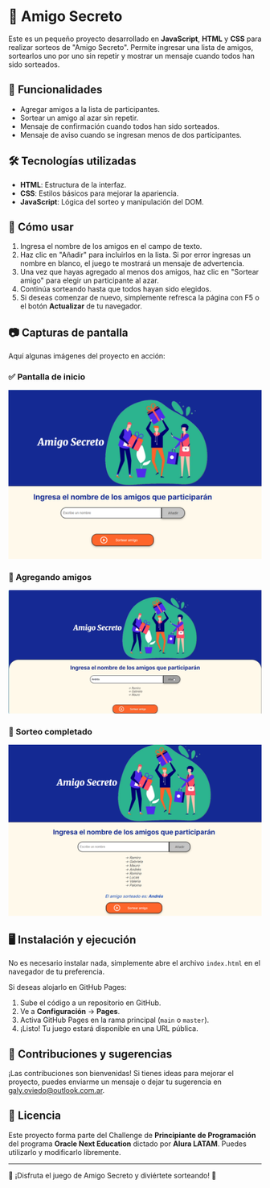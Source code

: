 # 🎁 Amigo Secreto

Este es un pequeño proyecto desarrollado en **JavaScript**, **HTML** y **CSS** para realizar sorteos de "Amigo Secreto". Permite ingresar una lista de amigos, sortearlos uno por uno sin repetir y mostrar un mensaje cuando todos han sido sorteados.

## 🚀 Funcionalidades
- Agregar amigos a la lista de participantes.
- Sortear un amigo al azar sin repetir.
- Mensaje de confirmación cuando todos han sido sorteados.
- Mensaje de aviso cuando se ingresan menos de dos participantes.

## 🛠️ Tecnologías utilizadas
- **HTML**: Estructura de la interfaz.
- **CSS**: Estilos básicos para mejorar la apariencia.
- **JavaScript**: Lógica del sorteo y manipulación del DOM.

## 📌 Cómo usar
1. Ingresa el nombre de los amigos en el campo de texto.
2. Haz clic en "Añadir" para incluirlos en la lista. Si por error ingresas un nombre en blanco, el juego te mostrará un mensaje de advertencia.
3. Una vez que hayas agregado al menos dos amigos, haz clic en "Sortear amigo" para elegir un participante al azar.
4. Continúa sorteando hasta que todos hayan sido elegidos.
5. Si deseas comenzar de nuevo, simplemente refresca la página con F5 o el botón **Actualizar** de tu navegador.

## 📷 Capturas de pantalla

Aquí algunas imágenes del proyecto en acción:

### ✅ Pantalla de inicio
![Pantalla inicial](assets/PantallaInicial.png)

### 🎯 Agregando amigos
![Agregar amigos](assets/AgregarAmigos.png)

### 🎲 Sorteo completado
![Todos sorteados](assets/SorteoAmigos.png)

## 🖥️ Instalación y ejecución
No es necesario instalar nada, simplemente abre el archivo `index.html` en el navegador de tu preferencia.

Si deseas alojarlo en GitHub Pages:
1. Sube el código a un repositorio en GitHub.
2. Ve a **Configuración** → **Pages**.
3. Activa GitHub Pages en la rama principal (`main` o `master`).
4. ¡Listo! Tu juego estará disponible en una URL pública.

## 📝 Contribuciones y sugerencias
¡Las contribuciones son bienvenidas! Si tienes ideas para mejorar el proyecto, puedes enviarme un mensaje o dejar tu sugerencia en galy.oviedo@outlook.com.ar.

## 📜 Licencia
Este proyecto forma parte del Challenge de **Principiante de Programación** del programa **Oracle Next Education** dictado por **Alura LATAM**. Puedes utilizarlo y modificarlo libremente.

---

🚀 ¡Disfruta el juego de Amigo Secreto y diviértete sorteando! 🎉
